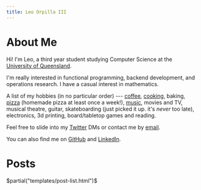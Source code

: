 ```yaml
---
title: Leo Orpilla III
---
```


# About Me

Hi! I'm Leo, a third year student studying Computer Science at the [University of Queensland][uq].

I'm really interested in functional programming, backend development, and operations research. I have a casual
interest in mathematics.

A list of my hobbies (in no particular order) ---
[coffee][coffee], [cooking][recipes], baking, [pizza][pizza] (homemade pizza at least once a week!), 
[music][music], movies and TV, musical theatre,
guitar, skateboarding (just picked it up. it's _never_ too late),
electronics, 3d printing, board/tabletop games and reading.


Feel free to slide into my [Twitter][twitter] DMs or contact me by [email][email].

You can also find me on [GitHub][github] and [LinkedIn][linkedin].

# Posts

$partial("templates/post-list.html")$


[email]: mailto:dev@ldgrp.me
[uq]: https://uq.edu.au/
[recipes]: #recipes
[pizza]: #pizza
[music]: #music
[github]: https://github.com/ldgrp
[linkedin]: https://linkedin.com/in/ldgrp
[coffee]: /recipes/coffee.html
[twitter]: https://twitter.com/_ldgrp
